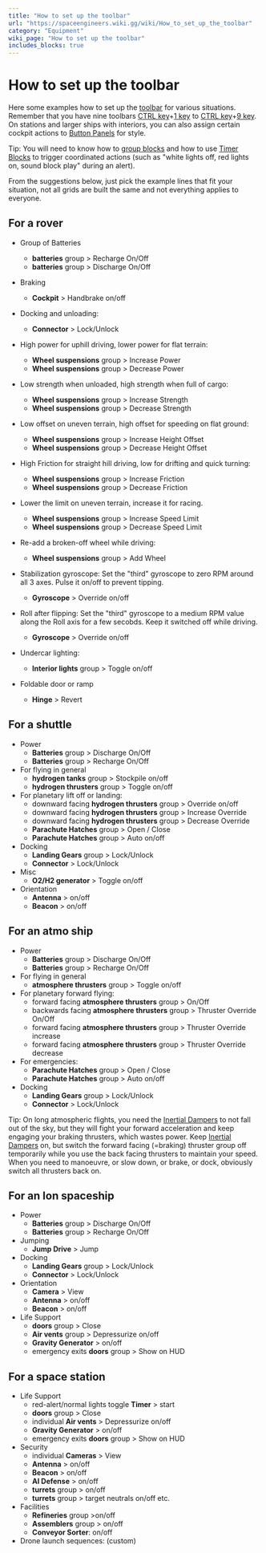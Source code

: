 ```yaml
---
title: "How to set up the toolbar"
url: "https://spaceengineers.wiki.gg/wiki/How_to_set_up_the_toolbar"
category: "Equipment"
wiki_page: "How to set up the toolbar"
includes_blocks: true
---
```


# How to set up the toolbar

Here some examples how to set up the [toolbar](https://spaceengineers.wiki.gg/wiki/Toolbar "Toolbar") for various situations. Remember that you have nine toolbars [CTRL key](https://spaceengineers.wiki.gg/wiki/Key_Bindings "Key Bindings")+[1 key](https://spaceengineers.wiki.gg/wiki/Key_Bindings "Key Bindings") to [CTRL key](https://spaceengineers.wiki.gg/wiki/Key_Bindings "Key Bindings")+[9 key](https://spaceengineers.wiki.gg/wiki/Key_Bindings "Key Bindings"). On stations and larger ships with interiors, you can also assign certain cockpit actions to [Button Panels](https://spaceengineers.wiki.gg/wiki/Button_Panel "Button Panel") for style.

Tip: You will need to know how to [group blocks](https://spaceengineers.wiki.gg/wiki/Groups "Groups") and how to use [Timer Blocks](https://spaceengineers.wiki.gg/wiki/Timer_Block "Timer Block") to trigger coordinated actions (such as "white lights off, red lights on, sound block play" during an alert).

From the suggestions below, just pick the example lines that fit your situation, not all grids are built the same and not everything applies to everyone.

## For a rover

*   Group of Batteries
    *   **batteries** group > Recharge On/Off
    *   **batteries** group > Discharge On/Off
*   Braking
    *   **Cockpit** > Handbrake on/off
*   Docking and unloading:
    *   **Connector** > Lock/Unlock

*   High power for uphill driving, lower power for flat terrain:
    *   **Wheel suspensions** group > Increase Power
    *   **Wheel suspensions** group > Decrease Power
*   Low strength when unloaded, high strength when full of cargo:
    *   **Wheel suspensions** group > Increase Strength
    *   **Wheel suspensions** group > Decrease Strength
*   Low offset on uneven terrain, high offset for speeding on flat ground:
    *   **Wheel suspensions** group > Increase Height Offset
    *   **Wheel suspensions** group > Decrease Height Offset
*   High Friction for straight hill driving, low for drifting and quick turning:
    *   **Wheel suspensions** group > Increase Friction
    *   **Wheel suspensions** group > Decrease Friction
*   Lower the limit on uneven terrain, increase it for racing.
    *   **Wheel suspensions** group > Increase Speed Limit
    *   **Wheel suspensions** group > Decrease Speed Limit
*   Re-add a broken-off wheel while driving:
    *   **Wheel suspensions** group > Add Wheel

*   Stabilization gyroscope: Set the "third" gyroscope to zero RPM around all 3 axes. Pulse it on/off to prevent tipping.
    *   **Gyroscope** > Override on/off
*   Roll after flipping: Set the "third" gyroscope to a medium RPM value along the Roll axis for a few secobds. Keep it switched off while driving.
    *   **Gyroscope** > Override on/off

*   Undercar lighting:
    *   **Interior lights** group > Toggle on/off
*   Foldable door or ramp
    *   **Hinge** > Revert

## For a shuttle

*   Power
    *   **Batteries** group > Discharge On/Off
    *   **Batteries** group > Recharge On/Off
*   For flying in general
    *   **hydrogen tanks** group > Stockpile on/off
    *   **hydrogen thrusters** group > Toggle on/off
*   For planetary lift off or landing:
    *   downward facing **hydrogen thrusters** group > Override on/off
    *   downward facing **hydrogen thrusters** group > Increase Override
    *   downward facing **hydrogen thrusters** group > Decrease Override
    *   **Parachute Hatches** group > Open / Close
    *   **Parachute Hatches** group > Auto on/off
*   Docking
    *   **Landing Gears** group > Lock/Unlock
    *   **Connector** > Lock/Unlock
*   Misc
    *   **O2/H2 generator** > Toggle on/off
*   Orientation
    *   **Antenna** > on/off
    *   **Beacon** > on/off

## For an atmo ship

*   Power
    *   **Batteries** group > Discharge On/Off
    *   **Batteries** group > Recharge On/Off
*   For flying in general
    *   **atmosphere thrusters** group > Toggle on/off
*   For planetary forward flying:
    *   forward facing **atmosphere thrusters** group > On/Off
    *   backwards facing **atmosphere thrusters** group > Thruster Override On/Off
    *   forward facing **atmosphere thrusters** group > Thruster Override increase
    *   forward facing **atmosphere thrusters** group > Thruster Override decrease
*   For emergencies:
    *   **Parachute Hatches** group > Open / Close
    *   **Parachute Hatches** group > Auto on/off
*   Docking
    *   **Landing Gears** group > Lock/Unlock
    *   **Connector** > Lock/Unlock

Tip: On long atmospheric flights, you need the [Inertial Dampers](https://spaceengineers.wiki.gg/wiki/Inertial_Dampers "Inertial Dampers") to not fall out of the sky, but they will fight your forward acceleration and keep engaging your braking thrusters, which wastes power. Keep [Inertial Dampers](https://spaceengineers.wiki.gg/wiki/Inertial_Dampers "Inertial Dampers") on, but switch the forward facing (=braking) thruster group off temporarily while you use the back facing thrusters to maintain your speed. When you need to manoeuvre, or slow down, or brake, or dock, obviously switch all thrusters back on.

## For an Ion spaceship

*   Power
    *   **Batteries** group > Discharge On/Off
    *   **Batteries** group > Recharge On/Off
*   Jumping
    *   **Jump Drive** > Jump
*   Docking
    *   **Landing Gears** group > Lock/Unlock
    *   **Connector** > Lock/Unlock
*   Orientation
    *   **Camera** > View
    *   **Antenna** > on/off
    *   **Beacon** > on/off
*   Life Support
    *   **doors** group > Close
    *   **Air vents** group > Depressurize on/off
    *   **Gravity Generator** > on/off
    *   emergency exits **doors** group > Show on HUD

## For a space station

*   Life Support
    *   red-alert/normal lights toggle **Timer** > start
    *   **doors** group > Close
    *   individual **Air vents** > Depressurize on/off
    *   **Gravity Generator** > on/off
    *   emergency exits **doors** group > Show on HUD
*   Security
    *   individual **Cameras** > View
    *   **Antenna** > on/off
    *   **Beacon** > on/off
    *   **AI Defense** > on/off
    *   **turrets** group > on/off
    *   **turrets** group > target neutrals on/off etc.
*   Facilities
    *   **Refineries** group >on/off
    *   **Assemblers** group > on/off
    *   **Conveyor Sorter**: on/off
*   Drone launch sequences: (custom)
